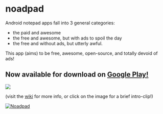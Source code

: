 # noadpad

Android notepad apps fall into 3 general categories:

* the paid and awesome
* the free and awesome, but with ads to spoil the day
* the free and without ads, but utterly awful.

This app (aims) to be free, awesome, open-source, and totally devoid of ads!


<h2> Now available for download on <a href="https://play.google.com/store/apps/details?id=com.luxlunaris.noadpadlight">Google Play!</a></h2>


<a href="https://play.google.com/store/apps/details?id=com.luxlunaris.noadpadlight"><img src="https://lh3.googleusercontent.com/cjsqrWQKJQp9RFO7-hJ9AfpKzbUb_Y84vXfjlP0iRHBvladwAfXih984olktDhPnFqyZ0nu9A5jvFwOEQPXzv7hr3ce3QVsLN8kQ2Ao=s0"></img>
 </a>





(visit the <a href="https://github.com/aiman-al-masoud/noadpad/wiki">wiki</a> for more info, or click on the image for a brief intro-clip!)


[![Noadpad](https://github.com/aiman-al-masoud/noadpadlight/blob/master/app/src/main/res/mipmap-xxxhdpi/ic_launcher_foreground.png
)](https://www.youtube.com/watch?v=mY2VOzTDQ_c)


